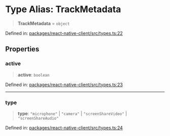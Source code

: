 # Type Alias: TrackMetadata

> **TrackMetadata** = `object`

Defined in: [packages/react-native-client/src/types.ts:22](https://github.com/fishjam-cloud/mobile-client-sdk/blob/a60616b68cd043388665165d49f98ce759f80517/packages/react-native-client/src/types.ts#L22)

## Properties

### active

> **active**: `boolean`

Defined in: [packages/react-native-client/src/types.ts:23](https://github.com/fishjam-cloud/mobile-client-sdk/blob/a60616b68cd043388665165d49f98ce759f80517/packages/react-native-client/src/types.ts#L23)

***

### type

> **type**: `"microphone"` \| `"camera"` \| `"screenShareVideo"` \| `"screenShareAudio"`

Defined in: [packages/react-native-client/src/types.ts:24](https://github.com/fishjam-cloud/mobile-client-sdk/blob/a60616b68cd043388665165d49f98ce759f80517/packages/react-native-client/src/types.ts#L24)
